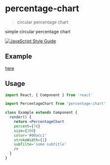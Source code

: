 # percentage-chart

> circular percentage chart

 simple circular percentage chart
 
 [![JavaScript Style Guide](https://img.shields.io/badge/code_style-standard-brightgreen.svg)](https://standardjs.com)

## Example

[here](http://sj5000-percentage-chart.s3-website-us-east-1.amazonaws.com/)

## Usage

```jsx
import React, { Component } from 'react'

import PercentageChart from 'percentage-chart'

class Example extends Component {
  render() {
    return <PercentageChart
    percent={70}
    size={200}
    color='#00acc1'
    strokeWidth={1}
    subTilte='some subtitle'
    />
  }
}
```

